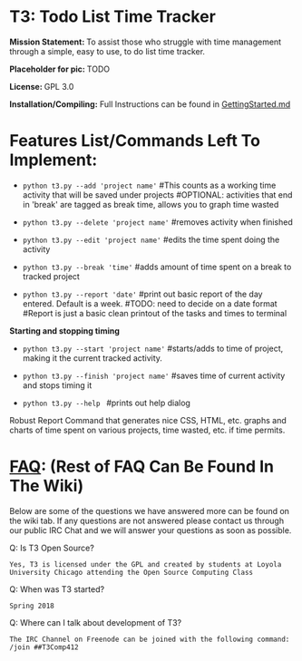 # T3: Todo List Time Tracker

<b>Mission Statement: </b> To assist those who struggle with time management through a simple, easy to use, to do list time tracker.

<b>Placeholder for pic: </b>
TODO

<b>License: </b>
GPL 3.0

<b>Installation/Compiling:</b>
Full Instructions can be found in [GettingStarted.md](https://github.com/j-adamski/T3-Todo-List-Time-Tracker/blob/master/GettingStarted.md)


# Features List/Commands Left To Implement:

- `python t3.py --add 'project name'`
	#This counts as a working time activity that will be saved under projects
	#OPTIONAL: activities that end in 'break' are tagged as break time, allows you to graph time wasted

- `python t3.py --delete 'project name'`
	#removes activity when finished

- `python t3.py --edit 'project name'`
	#edits the time spent doing the activity

 - `python t3.py --break 'time'`
	#adds amount of time spent on a break to tracked project

- `python t3.py --report 'date'`
	#print out basic report of the day entered. Default is a week. #TODO: need to decide on a date format
	#Report is just a basic clean printout of the tasks and times to terminal


<b>Starting and stopping timing</b>
 - `python t3.py --start 'project name'`
	#starts/adds to time of project, making it the current tracked activity.

 - `python t3.py --finish 'project name'`
	#saves time of current activity and stops timing it

 - `python t3.py --help `
	#prints out help dialog

Robust Report Command that generates nice CSS, HTML, etc. graphs and charts of time spent on various projects, time wasted, etc. if time permits.

# [FAQ](https://github.com/j-adamski/OSC-Project-2/wiki): (Rest of FAQ Can Be Found In The Wiki)

Below are some of the questions we have answered more can be found on the wiki tab. If any questions are not answered please contact us through our public IRC Chat and we will answer your questions as soon as possible. 

Q: Is T3 Open Source?

    Yes, T3 is licensed under the GPL and created by students at Loyola University Chicago attending the Open Source Computing Class

Q: When was T3 started?

    Spring 2018

Q: Where can I talk about development of T3?

    The IRC Channel on Freenode can be joined with the following command:
    /join ##T3Comp412
